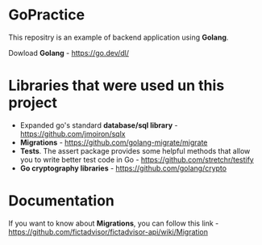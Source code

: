 # GoPractice
This repositry is an example of backend application using **Golang**.

Dowload **Golang** - https://go.dev/dl/
# Libraries that were used un this project
* Expanded go's standard **database/sql library** - https://github.com/jmoiron/sqlx
* **Migrations** - https://github.com/golang-migrate/migrate
* **Tests**. The assert package provides some helpful methods that allow you to write better test code in Go - https://github.com/stretchr/testify
* **Go cryptography libraries** - https://github.com/golang/crypto

# Documentation
If you want to know about **Migrations**, you can follow this link - https://github.com/fictadvisor/fictadvisor-api/wiki/Migration
